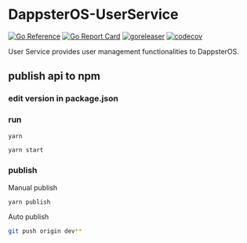 # DappsterOS-UserService

[![Go Reference](https://pkg.go.dev/badge/github.com/dappsteros-io/DappsterOS-UserService.svg)](https://pkg.go.dev/github.com/dappsteros-io/DappsterOS-UserService) [![Go Report Card](https://goreportcard.com/badge/github.com/dappsteros-io/DappsterOS-UserService)](https://goreportcard.com/report/github.com/dappsteros-io/DappsterOS-UserService) [![goreleaser](https://github.com/dappsteros-io/DappsterOS-UserService/actions/workflows/release.yml/badge.svg)](https://github.com/dappsteros-io/DappsterOS-UserService/actions/workflows/release.yml) [![codecov](https://codecov.io/gh/dappsteros-io/DappsterOS-UserService/branch/main/graph/badge.svg?token=4GWJIF6FDD)](https://codecov.io/gh/dappsteros-io/DappsterOS-UserService)

User Service provides user management functionalities to DappsterOS.



## publish api to npm

### edit version in package.json

### run
```bash
yarn

yarn start
```

### publish

Manual publish
```bash
yarn publish
```

Auto publish
```bash 
git push origin dev**
```